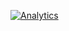 [![Analytics](https://ga-beacon.appspot.com/UA-67485661-3/github/otcookbook/images)](https://github.com/igrigorik/ga-beacon)
